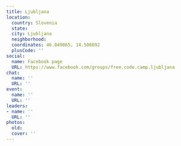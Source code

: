 ```yaml
---
title: Ljubljana
location:
  country: Slovenia
  state: 
  city: Ljubljana
  neighborhood: 
  coordinates: 46.049865, 14.506892
  plusCode: ''
social:
  name: Facebook page
  URL: https://www.facebook.com/groups/free.code.camp.ljubljana
chat:
  name: ''
  URL: ''
event:
  name: ''
  URL: ''
leaders:
- name: ''
  URL: ''
photos:
  old: 
  cover: ''
---
```

